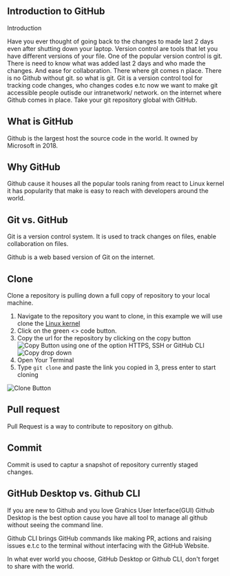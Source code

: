 ## Introduction to GitHub

Introduction

Have you ever thought of going back to the changes to made last 2 days even after shutting down your laptop. Version control are tools that let you have different versions of your file. One of the popular version control is git.
There is need to know what was added last 2 days and who made the changes. And ease for collaboration. There where git comes n place.
There is no Github without git. so what is git. Git is a version control tool for tracking code changes, who changes codes e.tc now we want to make git accessible people outisde our intranetwork/ network. on the internet where Github comes in place. Take your git repository
global with GitHub.

## What is GitHub

Github is the largest host the source code in the world. It owned by Microsoft in 2018.

## Why GitHub

Github cause it houses all the popular tools raning from react to Linux kernel it has popularity that make is easy to reach with developers around the world.

## Git vs. GitHub

Git is a version control system. It is used to track changes on files, enable collaboration on files.

Github is a web based version of Git on the internet.

## Clone
Clone a repository is pulling down a full copy of repository to your local machine.

1. Navigate to the repository you want to clone, in this example we will use clone the [Linux kernel](https://github.com/torvalds/linux)
2. Click on the green <> code button.
3. Copy the url for the repository by clicking on the copy button ![Copy Button](/images/img2a.png) using one of the option HTTPS, SSH or GitHub CLI
   ![Copy drop down](/images/img2b.png)
4. Open Your Terminal
5. Type `git clone` and paste the link you copied in 3, press enter to start cloning

![Clone Button](/images/img1.png)

## Pull request 

Pull Request is a way to contribute to repository on github. 

## Commit 

Commit is used to captur a snapshot of repository currently staged changes. 

## GitHub Desktop vs. Github CLI

If you are new to Github and you love Grahics User Interface(GUI) Github Desktop is the best option cause you have all tool to manage all github without seeing the command line.

Github CLI brings GitHub commands like making PR, actions and raising issues e.t.c to the terminal without interfacing with the GitHub Website.

In what ever world you choose, GitHub Desktop or Github CLI, don't forget to share with the world.
